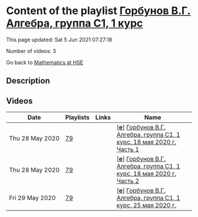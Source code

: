 # Content of the playlist [Горбунов В.Г. Алгебра, группа С1, 1 курс](https://youtube.com/playlist?list=PLq3E5oubNNoB57zw61CE-77dLgGLoyMNC)

This page updated: Sat 5 Jun 2021 07:27:18

Number of videos: 3

Go back to [Mathematics at HSE](./README.md)

## Description



## Videos

|Date|Playlists|Links|Name|
|---|---|---|---|
| Thu&nbsp;28&nbsp;May&nbsp;2020 | [79](./playlists/79.md "Горбунов В.Г. Алгебра, группа С1, 1 курс") |  | [[**e**](https://studio.youtube.com/video/LOp8Ah1OpmE/edit)] [Горбунов В.Г. Алгебра, группа С1, 1 курс, 18 мая 2020 г. Часть 1](https://youtube.com/watch?v=LOp8Ah1OpmE&list=PLq3E5oubNNoB57zw61CE-77dLgGLoyMNC "") |
| Thu&nbsp;28&nbsp;May&nbsp;2020 | [79](./playlists/79.md "Горбунов В.Г. Алгебра, группа С1, 1 курс") |  | [[**e**](https://studio.youtube.com/video/y6gj8mNn3Cs/edit)] [Горбунов В.Г. Алгебра, группа С1, 1 курс, 18 мая 2020 г. Часть 2](https://youtube.com/watch?v=y6gj8mNn3Cs&list=PLq3E5oubNNoB57zw61CE-77dLgGLoyMNC "") |
| Fri&nbsp;29&nbsp;May&nbsp;2020 | [79](./playlists/79.md "Горбунов В.Г. Алгебра, группа С1, 1 курс") |  | [[**e**](https://studio.youtube.com/video/Pnce_E0GJHI/edit)] [Горбунов В.Г. Алгебра, группа С1, 1 курс, 25 мая 2020 г.](https://youtube.com/watch?v=Pnce_E0GJHI&list=PLq3E5oubNNoB57zw61CE-77dLgGLoyMNC "") |
